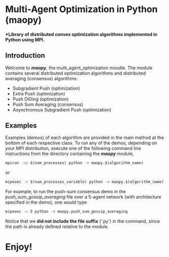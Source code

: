 # Multi-Agent Optimization in Python (maopy)
#### *Library of distributed convex optimization algorithms implemented in Python using MPI.

## Introduction
Welcome to **_maopy_**, the multi_agent_optimization moudle. The module contains several distributed optimization algorithms and distributed averaging (consensus) algorithms:
* Subgradient Push (optimization)
* Extra Push (optimization)
* Push DIGing (optimization)
* Push Sum Averaging (consensus)
* Asynchronous Subgradient Push (optimization)

## Examples
Examples (demos) of each algorithm are provided in the main method at the bottom of each respective class. To run any of the demos, depending on your MPI distribution, execute one of the following command line instructions from the directory containing the **_maopy_** module,
```bash
mpirun -np $(num_processes) python -m maopy.$(algorithm_name)
```
or
```bash
mipexec -n $(num_processes_variable) python -m maopy.$(algorithm_name)
```
For example, to run the push-sum consensus demo in the *push_sum_gossip_averaging* file over a 5-agent network (with architecture specified in the demo), one would type
```bash
mipexec -n 5 python -m maopy.push_sum_gossip_averaging
```
Notice that we **did not include the file suffix** ('.py') in the command, since the path is already defined relative to the module.

# Enjoy!
